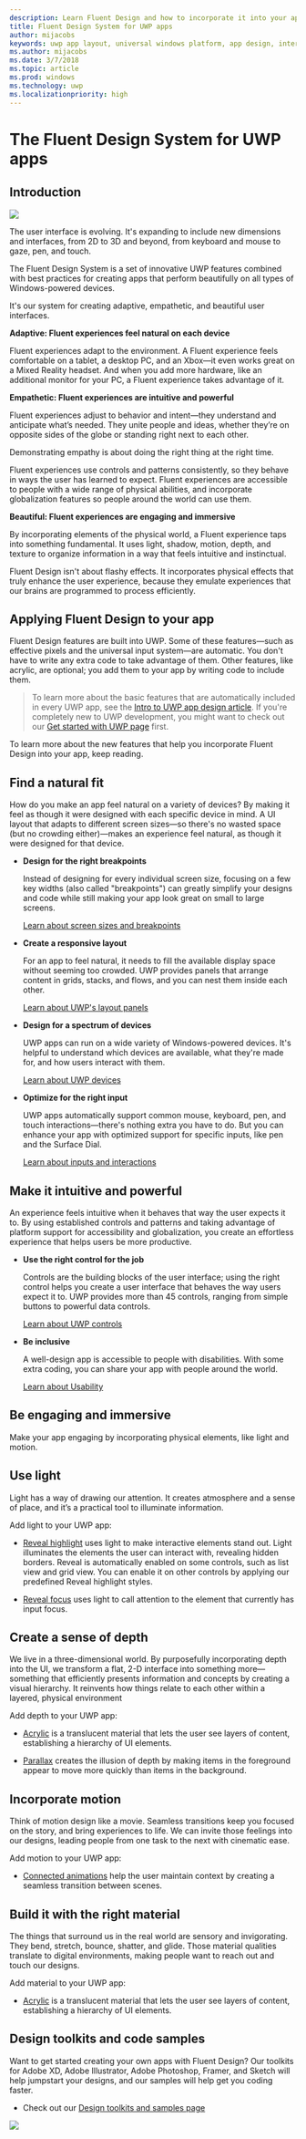 ```yaml
---
description: Learn Fluent Design and how to incorporate it into your apps.
title: Fluent Design System for UWP apps
author: mijacobs
keywords: uwp app layout, universal windows platform, app design, interface, fluent design system
ms.author: mijacobs
ms.date: 3/7/2018
ms.topic: article
ms.prod: windows
ms.technology: uwp
ms.localizationpriority: high
---
```

# The Fluent Design System for UWP apps

## Introduction

<img src="images/fluentdesign-app-header.jpg" alt=" " />

The user interface is evolving. It's expanding to include new dimensions and interfaces, from 2D to 3D and beyond, from keyboard and mouse to gaze, pen, and touch.  

The Fluent Design System is a set of innovative UWP features combined with best practices for creating apps that perform beautifully on all types of Windows-powered devices.

It's our system for creating adaptive, empathetic, and beautiful user interfaces. 

**Adaptive: Fluent experiences feel natural on each device**

Fluent experiences adapt to the environment. A Fluent experience feels comfortable on a tablet, a desktop PC, and an Xbox&mdash;it even works great on a Mixed Reality headset. And when you add more hardware, like an additional monitor for your PC, a Fluent experience takes advantage of it. 

**Empathetic: Fluent experiences are intuitive and powerful**

Fluent experiences adjust to behavior and intent&mdash;they understand and anticipate what’s needed. They unite people and ideas, whether they’re on opposite sides of the globe or standing right next to each other. 

Demonstrating empathy is about doing the right thing at the right time. 

Fluent experiences use controls and patterns consistently, so they behave in ways the user has learned to expect. Fluent experiences are accessible to people with a wide range of physical abilities, and incorporate globalization features so people around the world can use them. 

**Beautiful: Fluent experiences are engaging and immersive** 

By incorporating elements of the physical world, a Fluent experience taps into something fundamental. It uses light, shadow, motion, depth, and texture to organize information in a way that feels intuitive and instinctual. 

Fluent Design isn't about flashy effects. It incorporates physical effects that truly enhance the user experience, because they emulate experiences that our brains are programmed to process efficiently. 

## Applying Fluent Design to your app

Fluent Design features are built into UWP. Some of these features&mdash;such as effective pixels and the universal input system&mdash;are automatic. You don't have to write any extra code to take advantage of them. Other features, like acrylic, are optional; you add them to your app by writing code to include them. 

> To learn more about the basic features that are automatically included in every UWP app, see the [Intro to UWP app design article](../basics/design-and-ui-intro.md). If you're completely new to UWP development, you might want to check out our [Get started with UWP page](https://developer.microsoft.com/windows/apps/getstarted) first. 

To learn more about the new features that help you incorporate Fluent Design into your app, keep reading.

## Find a natural fit

How do you make an app feel natural on a variety of devices? By making it feel as though it were designed with each specific device in mind. A UI layout that adapts to different screen sizes&mdash;so there's no wasted space (but no crowding either)&mdash;makes an experience feel natural, as though it were designed for that device. 

*  **Design for the right breakpoints**

	Instead of designing for every individual screen size, focusing on a few key widths (also called "breakpoints") can greatly simplify your designs and code while still making your app look great on small to large screens.

	[Learn about screen sizes and breakpoints](/windows/uwp/design/layout/screen-sizes-and-breakpoints-for-responsive-design)

*  **Create a responsive layout**

	For an app to feel natural, it needs to fill the available display space without seeming too crowded. UWP provides panels that arrange content in grids, stacks, and flows, and you can nest them inside each other.

	[Learn about UWP's layout panels](/windows/uwp/design/layout/layout-panels)

* **Design for a spectrum of devices**

	UWP apps can run on a wide variety of Windows-powered devices. It's helpful to understand which devices are available, what they're made for, and how users interact with them.

	[Learn about UWP devices](/windows/uwp/design/devices/)

* **Optimize for the right input**

	UWP apps automatically support common mouse, keyboard, pen, and touch interactions&mdash;there's nothing extra you have to do. But you can enhance your app with optimized support for specific inputs, like pen and the Surface Dial.

	[Learn about inputs and interactions](/windows/uwp/design/input/input-primer)


## Make it intuitive and powerful

An experience feels intuitive when it behaves that way the user expects it to. By using established controls and patterns and taking advantage of platform support for accessibility and globalization, you create an effortless experience that helps users be more productive. 

* **Use the right control for the job**

	Controls are the building blocks of the user interface; using the right control helps you create a user interface that behaves the way users expect it to.  UWP provides more than 45 controls, ranging from simple buttons to powerful data controls. 

	[Learn about UWP controls](/windows/uwp/design/controls-and-patterns/)

* **Be inclusive** 

	A well-design app is accessible to people with disabilities. With some extra coding, you can share your app with people around the world.

	[Learn about Usability](/windows/uwp/design/usability/)


## Be engaging and immersive 

Make your app engaging by incorporating physical elements, like light and motion. 

## Use light

Light has a way of drawing our attention. It creates atmosphere and a sense of place, and it’s a practical tool to illuminate information.
		
Add light to your UWP app:
		
* [Reveal highlight](../style/reveal.md) uses light to make interactive elements stand out. Light illuminates the elements the user can interact with, revealing hidden borders. Reveal is automatically enabled on some controls, such as list view and grid view. You can enable it on other controls by applying our predefined Reveal highlight styles. 

* [Reveal focus](../style/reveal-focus.md) uses light to call attention to the element that currently has input focus.  

## Create a sense of depth

We live in a three-dimensional world. By purposefully incorporating depth into the UI, we transform a flat, 2-D interface into something more&mdash;something that efficiently presents information and concepts by creating a visual hierarchy. It reinvents how things relate to each other within a layered, physical environment

Add depth to your UWP app:

* [Acrylic](../style/acrylic.md) is a translucent material that lets the user see layers of content, establishing a hierarchy of UI elements.

* [Parallax](../motion/parallax.md) creates the illusion of depth by making items in the foreground appear to move more quickly than items in the background.

## Incorporate motion

Think of motion design like a movie. Seamless transitions keep you focused on the story, and bring experiences to life. We can invite those feelings into our designs, leading people from one task to the next with cinematic ease.

Add motion to your UWP app:

* [Connected animations](../motion/connected-animation.md) help the user maintain context by creating a seamless transition between scenes. 

## Build it with the right material

The things that surround us in the real world are sensory and invigorating. They bend, stretch, bounce, shatter, and glide. Those material qualities translate to digital environments, making people want to reach out and touch our designs.

Add material to your UWP app: 
		
* [Acrylic](../style/acrylic.md)  is a translucent material that lets the user see layers of content, establishing a hierarchy of UI elements. 

## Design toolkits and code samples

Want to get started creating your own apps with Fluent Design? Our toolkits for Adobe XD, Adobe Illustrator, Adobe Photoshop, Framer, and Sketch will help jumpstart your designs, and our samples will help get you coding faster.

* Check out our [Design toolkits and samples page](/windows/uwp/design/downloads/)

<img src="images/fluentdesign_header.png" alt=" " />








